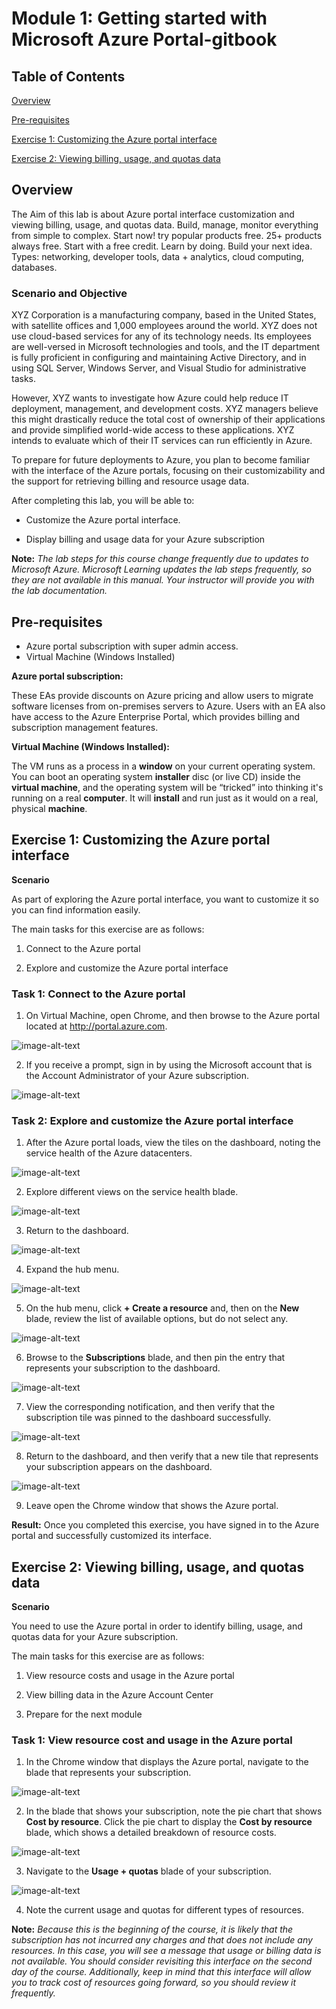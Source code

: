 # Module 1: Getting started with Microsoft Azure Portal-gitbook
## Table of Contents

[Overview](#overview)

[Pre-requisites](#pre-requisites) 

[Exercise 1: Customizing the Azure portal interface](#exercise-1-customizing-the-azure-portal-interface)      

[Exercise 2: Viewing billing, usage, and quotas data](#exercise-2-viewing-billing-usage-and-quotas-data)
 

## Overview

The Aim of this lab is about Azure portal interface customization and viewing billing, usage, and quotas data.
Build, manage, monitor everything from simple to complex. Start now! try popular products free. 25+ products always free. Start with a free credit. Learn by doing. Build your next idea. Types: networking, developer tools, data + analytics, cloud computing, databases.

### Scenario and Objective

XYZ Corporation is a manufacturing company, based in the United States, with satellite offices and 1,000 employees around the world. XYZ does not use cloud-based services for any of its technology needs. Its employees are well-versed in Microsoft technologies and tools, and the IT department is fully proficient in configuring and maintaining Active Directory, and in using SQL Server, Windows Server, and Visual Studio for administrative tasks.

However, XYZ wants to investigate how Azure could help reduce IT deployment, management, and development costs. XYZ managers believe this might drastically reduce the total cost of ownership of their applications and provide simplified world-wide access to these applications. XYZ intends to evaluate which of their IT services can run efficiently in Azure.

To prepare for future deployments to Azure, you plan to become familiar with the interface of the Azure portals, focusing on their customizability and the support for retrieving billing and resource usage data.

After completing this lab, you will be able to:

*	Customize the Azure portal interface.

*	Display billing and usage data for your Azure subscription

**Note:** *The lab steps for this course change frequently due to updates to Microsoft Azure. Microsoft Learning updates the lab steps frequently, so they are not available in this manual. Your instructor will provide you with the lab documentation.*

## Pre-requisites

*	Azure portal subscription with super admin access.
*	Virtual Machine (Windows Installed)

**Azure portal subscription:**

These EAs provide discounts on Azure pricing and allow users to migrate software licenses from on-premises servers to Azure. Users with an EA also have access to the Azure Enterprise Portal, which provides billing and subscription management features.

**Virtual Machine (Windows Installed):**

The VM runs as a process in a **window** on your current operating system. You can boot an operating system **installer** disc (or live CD) inside the **virtual machine**, and the operating system will be “tricked” into thinking it's running on a real **computer**. It will **install** and run just as it would on a real, physical **machine**.

## Exercise 1: Customizing the Azure portal interface

**Scenario**

As part of exploring the Azure portal interface, you want to customize it so you can find information easily.

The main tasks for this exercise are as follows:

1.	Connect to the Azure portal

2.	Explore and customize the Azure portal interface

### Task 1: Connect to the Azure portal

1.	On Virtual Machine, open Chrome, and then browse to the Azure portal located at http://portal.azure.com.

<img src="https://raw.githubusercontent.com/sysgain/qloudable-tl-labs/MicrosoftLearnings-fix/AZ-900%20MicrosoftAzureFundamentals/Images/Lab1/l1.png?token=ACRLA5YF2SSWZ6RY4ZA6WVK5KSIKM" alt="image-alt-text" >

 
2.	If you receive a prompt, sign in by using the Microsoft account that is the Account Administrator of your Azure subscription.

<img src="https://raw.githubusercontent.com/oracle/learning-library/master/oci-library/qloudable/OCI_Quick_Start/img/RESERVEDIP_HOL001.PNG" alt="image-alt-text" >

 
### Task 2: Explore and customize the Azure portal interface

1.	After the Azure portal loads, view the tiles on the dashboard, noting the service health of the Azure datacenters.

<img src="https://raw.githubusercontent.com/oracle/learning-library/master/oci-library/qloudable/OCI_Quick_Start/img/RESERVEDIP_HOL001.PNG" alt="image-alt-text" >
 
2.	Explore different views on the service health blade.

<img src="https://raw.githubusercontent.com/oracle/learning-library/master/oci-library/qloudable/OCI_Quick_Start/img/RESERVEDIP_HOL001.PNG" alt="image-alt-text" >
 
3.	Return to the dashboard.

<img src="https://raw.githubusercontent.com/oracle/learning-library/master/oci-library/qloudable/OCI_Quick_Start/img/RESERVEDIP_HOL001.PNG" alt="image-alt-text" >
 
4.	Expand the hub menu.

<img src="https://raw.githubusercontent.com/oracle/learning-library/master/oci-library/qloudable/OCI_Quick_Start/img/RESERVEDIP_HOL001.PNG" alt="image-alt-text" >
 
5.	On the hub menu, click **+ Create a resource** and, then on the **New** blade, review the list of available options, but do not select any.

<img src="https://raw.githubusercontent.com/oracle/learning-library/master/oci-library/qloudable/OCI_Quick_Start/img/RESERVEDIP_HOL001.PNG" alt="image-alt-text" >
 
6.	Browse to the **Subscriptions** blade, and then pin the entry that represents your subscription to the dashboard.
 
<img src="https://raw.githubusercontent.com/oracle/learning-library/master/oci-library/qloudable/OCI_Quick_Start/img/RESERVEDIP_HOL001.PNG" alt="image-alt-text" >
 
7.	View the corresponding notification, and then verify that the subscription tile was pinned to the dashboard successfully.

<img src="https://raw.githubusercontent.com/oracle/learning-library/master/oci-library/qloudable/OCI_Quick_Start/img/RESERVEDIP_HOL001.PNG" alt="image-alt-text" >
 
8.	Return to the dashboard, and then verify that a new tile that represents your subscription appears on the dashboard.
 
<img src="https://raw.githubusercontent.com/oracle/learning-library/master/oci-library/qloudable/OCI_Quick_Start/img/RESERVEDIP_HOL001.PNG" alt="image-alt-text" >

9.	Leave open the Chrome window that shows the Azure portal.

**Result:** Once you completed this exercise, you have signed in to the Azure portal and successfully customized its interface.

## Exercise 2: Viewing billing, usage, and quotas data

**Scenario**

You need to use the Azure portal in order to identify billing, usage, and quotas data for your Azure subscription.

The main tasks for this exercise are as follows:

1.	View resource costs and usage in the Azure portal

2.	View billing data in the Azure Account Center

3.	Prepare for the next module

### Task 1: View resource cost and usage in the Azure portal

1.	In the Chrome window that displays the Azure portal, navigate to the blade that represents your subscription.
 
<img src="https://raw.githubusercontent.com/oracle/learning-library/master/oci-library/qloudable/OCI_Quick_Start/img/RESERVEDIP_HOL001.PNG" alt="image-alt-text" >


2.	In the blade that shows your subscription, note the pie chart that shows **Cost by resource**. Click the pie chart to display the **Cost by resource** blade, which shows a detailed breakdown of resource costs.
 
<img src="https://raw.githubusercontent.com/oracle/learning-library/master/oci-library/qloudable/OCI_Quick_Start/img/RESERVEDIP_HOL001.PNG" alt="image-alt-text" >

3.	Navigate to the **Usage + quotas** blade of your subscription.

<img src="https://raw.githubusercontent.com/oracle/learning-library/master/oci-library/qloudable/OCI_Quick_Start/img/RESERVEDIP_HOL001.PNG" alt="image-alt-text" >
 
4.	Note the current usage and quotas for different types of resources.

**Note:** *Because this is the beginning of the course, it is likely that the subscription has not incurred any charges and that does not include any resources. In this case, you will see a message that usage or billing data is not available. You should consider revisiting this interface on the second day of the course. Additionally, keep in mind that this interface will allow you to track cost of resources going forward, so you should review it frequently.*
